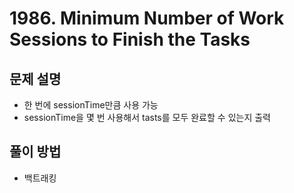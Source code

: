 # 1986. Minimum Number of Work Sessions to Finish the Tasks
## 문제 설명
- 한 번에 sessionTime만큼 사용 가능
- sessionTime을 몇 번 사용해서 tasts를 모두 완료할 수 있는지 출력
## 풀이 방법
- 백트래킹
